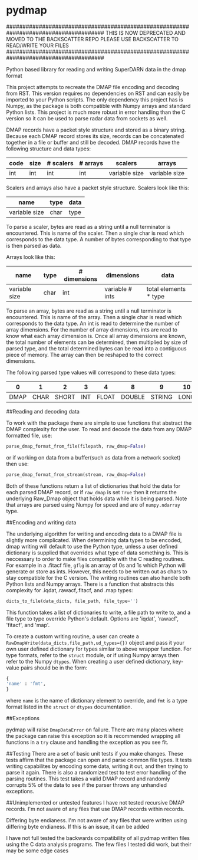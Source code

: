 # pydmap


######################################################################################
              THIS IS NOW DEPRECATED AND MOVED TO THE BACKSCATTER REPO
              PLEASE USE BACKSCATTER TO READ/WRITE YOUR FILES
######################################################################################




Python based library for reading and writing SuperDARN data in the dmap format


This project attempts to recreate the DMAP file encoding and decoding from RST. This version requires no dependencies on RST and can easily be imported to your Python scripts. The only dependency this project has is Numpy, as the package is both compatible with Numpy arrays and standard Python lists. This project is much more robust in error handling than the C version so it can be used to parse radar data from sockets as well.

DMAP records have a packet style structure and stored as a binary string. Because each DMAP record stores its size, records can be concatenated together in a file or buffer and still be decoded. DMAP records have the following structure and data types:

code | size |  # scalers | # arrays | scalers | arrays 
---- | ---- | ---------- | -------- | ------- | ------
int  | int  | int        | int      | variable size | variable size

Scalers and arrays also have a packet style structure. Scalers look like this:

name | type | data
---- | ---- | ----
variable size | char | type

To parse a scaler, bytes are read as a string until a null terminator is encountered. This is name of the scaler. Then a single char is read which corresponds to the data type. A number of bytes corresponding to that type is then parsed as data.

Arrays look like this:

name | type | # dimensions | dimensions | data
---- | ---- | ------------ | ---------- | ----
variable size | char | int | variable # ints | total elements * type

To parse an array, bytes are read as a string until a null terminator is encountered. This is name of the array. Then a single char is read which corresponds to the data type. An int is read to determine the number of array dimensions. For the number of array dimensions, ints are read to know what each array dimension is. Once all array dimensions are known, the total number of elements can be determined, then multiplied by size of parsed type, and the total determined bytes can be read into a contiguous piece of memory. The array can then be reshaped to the correct dimensions.

The following parsed type values will correspond to these data types:

0 | 1 | 2 | 3 | 4 | 8 | 9 | 10 | 16 | 17 | 18 | 19
--- | --- | ---| --- | --- | --- | --- | --- | --- | --- | --- | ---
DMAP | CHAR | SHORT | INT | FLOAT | DOUBLE | STRING | LONG | UCHAR | USHORT | UINT | ULONG 



##Reading and decoding data

To work with the package there are simple to use functions that abstract the DMAP complexity for the user. To read and decode the data from any DMAP formatted file, use:
```python
parse_dmap_format_from_file(filepath, raw_dmap=False)
```
or if working on data from a buffer(such as data from a network socket) then use:
```python
parse_dmap_format_from_stream(stream, raw_dmap=False)
```

Both of these functions return a list of dictionaries that hold the data for each parsed DMAP record, or if `raw_dmap` is set `True` then it returns the underlying Raw_Dmap object that holds data while it is being parsed. Note that arrays are parsed using Numpy for speed and are of `numpy.ndarray` type.

##Encoding and writing data

The underlying algorithm for writing and encoding data to a DMAP file is slightly more complicated. When determining data types to be encoded, dmap writing will default to use the Python type, unless a user defined dictionary is supplied that overrides what type of data something is. This is neccessary to order to make files compatible with the C reading routines. For example in a .fitacf file, `gflg` is an array of 0s and 1s which Python will generate or store as ints. However, this needs to be written out as chars to stay compatible for the C version. The writing routines can also handle both Python lists and Numpy arrays. There is a function that abstracts this complexity for .iqdat,.rawacf,.fitacf, and .map types:
```python
dicts_to_file(data_dicts, file_path, file_type='')
```
This function takes a list of dictionaries to write, a file path to write to, and a file type to type override Python's default. Options are 'iqdat', 'rawacf', 'fitacf', and 'map'. 

To create a custom writing routine, a user can create a `RawDmapWrite(data_dicts,file_path,ud_types={})` object and pass it your own user defined dictionary for types similar to above wrapper function. For type formats, refer to the `struct` module, or if using Numpy arrays then refer to the Numpy `dtypes`. When creating a user defined dictionary, key-value pairs should be in the form:
```python
{
'name' : 'fmt', 
}
```
where `name` is the name of dictionary element to override, and `fmt` is a type format listed in the `struct` or `dtypes` documentation.

##Exceptions

pydmap will raise `DmapDataError` on failure. There are many places where the package can raise this exception so it is recommended wrapping all functions in a `try` clause and handling the exception as you see fit.

##Testing
There are a set of basic unit tests if you make changes. These tests affirm that the package can open and parse common file types. It tests writing capabilites by encoding some data, writing it out, and then trying to parse it again. There is also a randomized test to test error handling of the parsing routines. This test takes a valid DMAP record and randomly corrupts 5% of the data to see if the parser throws any unhandled exceptions.

##Unimplemented or untested features
I have not tested recursive DMAP records. I'm not aware of any files that use DMAP records within records.

Differing byte endianess. I'm not aware of any files that were written using differing byte endianess. If this is an issue, it can be added

I have not full tested the backwards compatibility of all pydmap written files using the C data analysis programs. The few files I tested did work, but their may be some edge cases





